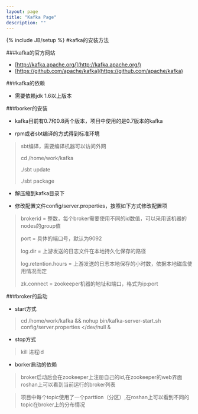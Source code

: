 ```yaml
---
layout: page
title: "Kafka Page"
description: ""
---
```

{% include JB/setup %}
#kafka的安装方法

###kafka的官方网站
* [http://kafka.apache.org/](http://kafka.apache.org/)
* [https://github.com/apache/kafka](https://github.com/apache/kafka)

###kafka的依赖

* 需要依赖jdk 1.6以上版本

###borker的安装

* kafka目前有0.7和0.8两个版本，项目中使用的是0.7版本的kafka

* rpm或者sbt编译的方式得到标准环境

> sbt编译，需要编译机器可以访问外网
>
> cd /home/work/kafka
>
> ./sbt update
>
> ./sbt package

* 解压缩到kafka目录下

* 修改配置文件config/server.properties，按照如下方式修改配置项

> brokerid = 整数，每个broker需要使用不同的id数值，可以采用该机器的nodes的group值
>
> port = 具体的端口号，默认为9092
>
> log.dir = 上游发送的日志文件在本地持久化保存的路径
>
> log.retention.hours = 上游发送的日志本地保存的小时数，依据本地磁盘使用情况而定
>
> zk.connect = zookeeper机器的地址和端口，格式为ip:port

###broker的启动

* start方式
> cd /home/work/kafka && nohup bin/kafka-server-start.sh config/server.properties </dev/null &

* stop方式
> kill 进程id

* borker启动的依赖
> broker启动后会在zookeeper上注册自己的id,在zookeeper的web界面roshan上可以看到当前运行的broker列表

> 项目中每个topic使用了一个parttion（分区）,在roshan上可以看到不同的topic在broker上的分布情况
